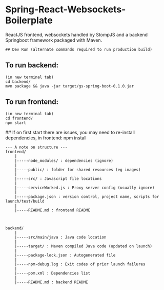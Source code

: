 # Spring-React-Websockets-Boilerplate
ReactJS frontend, websockets handled by StompJS and a backend Springboot framework packaged with Maven.

	## Dev Run (alternate commands required to run production build)

## To run backend:
	(in new terminal tab)
	cd backend/
	mvn package && java -jar target/gs-spring-boot-0.1.0.jar


## To run frontend:
	(in new terminal tab)
	cd frontend/
	npm start

## If on first start there are issues, you may need to re-install dependencies, in frontend:
	npm install



	--- A note on structure ---
	frontend/
		|
		|-----node_modules/ : dependencies (ignore)
		|
		|-----public/ : folder for shared resources (eg images)
		|
		|-----src/ : Javascript file locations
		|
		|-----serviceWorked.js : Proxy server config (usually ignore)
		|
		|-----package.json : version control, project name, scripts for launch/test/build
		|
		|-----README.md : frontend README



	backend/
		|
		|-----src/main/java : Java code location
		|
		|-----target/ : Maven compiled Java code (updated on launch)
		|
		|-----package-lock.json : Autogenerated file
		|
		|-----npm-debug.log : Exit codes of prior launch failures
		|
		|-----pom.xml : Dependencies list
		|
		|-----README.md : backend README